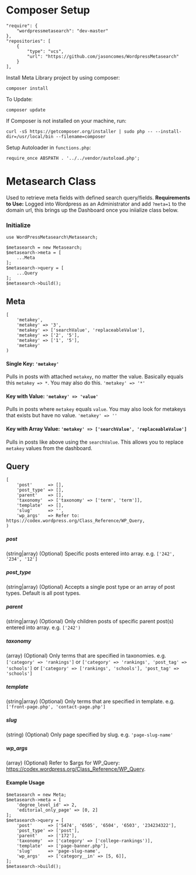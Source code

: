 # Composer Setup
```
"require": {
    "wordpressmetasearch": "dev-master"
},
"repositories": [
    {
        "type": "vcs",
        "url": "https://github.com/jasoncomes/WordpressMetasearch"
    }
],
```

Install Meta Library project by using composer:
```
composer install
```

To Update:
```
composer update
```

If Composer is not installed on your machine, run:
```
curl -sS https://getcomposer.org/installer | sudo php -- --install-dir=/usr/local/bin --filename=composer
```

Setup Autoloader in `functions.php`:
```
require_once ABSPATH . '../../vendor/autoload.php';
```

# Metasearch Class
Used to retrieve meta fields with defined search query/fields. **Requirements to Use:** Logged into Wordpress as an Administrator and add `?meta=1` to the domain url, this brings up the Dashboard once you iniialize class below. 

### Initialize
```
use WordPressMetasearch\Metasearch;

$metasearch = new Metasearch;
$metasearch->meta = [
    ...Meta
];
$metasearch->query = [
    ...Query
];
$metasearch->build();
```
## Meta
```
[
    'metakey',
    'metakey' => '3',
    'metakey' => ['searchValue', 'replaceableValue'],
    'metakey' => ['2', '5'],
    'metakey' => ['1', '5'],
    'metakey'
)
```
#### Single Key: `'metakey'`
Pulls in posts with attached `metakey`, no matter the value. Basically equals this `metakey => *`. You may also do this. `'metakey' => '*'`

#### Key with Value: `'metakey' => 'value'` 
Pulls in posts where `metakey` equals `value`. You may also look for metakeys that exists but have no value. `'metakey' => ''`

#### Key with Array Value: `'metakey' => ['searchValue', 'replaceableValue']` 
Pulls in posts like above using the `searchValue`. This allows you to replace `metakey` values from the dashboard.


## Query
```
[
    'post'      => [],
    'post_type' => [],
    'parent'    => [],
    'taxonomy'  => ['taxonomy' => ['term', 'term']],
    'template'  => [],
    'slug'      => '',
    'wp_args'   => Refer to: https://codex.wordpress.org/Class_Reference/WP_Query,
)
```
##### post
(string|array) (Optional) Specific posts entered into array. e.g. `['242', '234', '12']`

##### post_type
(string|array) (Optional) Accepts a single post type or an array of post types. Default is all post types.

##### parent
(string|array) (Optional) Only children posts of specific parent post(s) entered into array. e.g. `['242')`

##### taxonomy
(array) (Optional) Only terms that are specified in taxonomies. e.g. `['category' => 'rankings']` or `['category' => 'rankings', 'post_tag' => 'schools']` or `['category' => ['rankings', 'schools'], 'post_tag' => 'schools']`

##### template
(string|array) (Optional) Only terms that are specified in template. e.g. `['front-page.php', 'contact-page.php']`

##### slug
(string) (Optional) Only page specified by slug. e.g. `'page-slug-name'`

##### wp_args
(array) (Optional) Refer to $args for WP_Query: https://codex.wordpress.org/Class_Reference/WP_Query.


#### Example Usage
```
$metasearch = new Meta;
$metasearch->meta = [
    'degree_level_id' => 2,
    'editorial_only_page' => [0, 2]
];
$metasearch->query = [
    'post'      => ['5474', '6505', '6504', '6503', '234234322'],
    'post_type' => ['post'],
    'parent'    => ['172'],
    'taxonomy'  => ['category' => ['college-rankings')],
    'template'  => ['page-banner.php'],
    'slug'      => 'page-slug-name',
    'wp_args'   => ['category__in' => [5, 6]],
];
$metasearch->build();
```